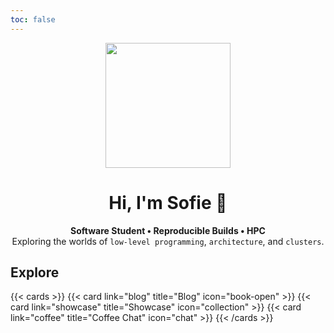 ```yaml
---
toc: false
---
```


<div align="center">
    <img src="https://github.com/soupglasses.png" width=200/>
    <h1 align="center">Hi, I'm Sofie 👋</h1>
</div>

<p align="center">
  <b>Software Student • Reproducible Builds • HPC</b><br/>
  Exploring the worlds of <code>low-level programming</code>, <code>architecture</code>, and <code>clusters</code>.
</p>

## Explore

{{< cards >}}
  {{< card link="blog" title="Blog" icon="book-open" >}}
  {{< card link="showcase" title="Showcase" icon="collection" >}}
  {{< card link="coffee" title="Coffee Chat" icon="chat" >}}
{{< /cards >}}
